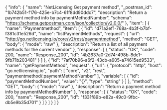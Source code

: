 {
  "info": {
    "name": "NetLicensing Get payment method",
    "_postman_id": "1b742b51-f176-425e-b7c4-61f8dd90ddc7",
    "description": "Return a payment method info by paymentMethodNumber",
    "schema": "https://schema.getpostman.com/json/collection/v2.0.0/"
  },
  "item": [
    {
      "name": "Paymentmethod",
      "item": [
        {
          "id": "d71a2ef1-768a-4b3f-b7bf-f381c31e526d",
          "name": "listPaymentMethods",
          "request": {
            "url": "http://go.netlicensing.io/core/v2/rest/paymentmethod",
            "method": "GET",
            "body": {
              "mode": "raw"
            },
            "description": "Return a list of all payment methods for the current vendor"
          },
          "response": [
            {
              "status": "OK",
              "code": 200,
              "name": "Response_200",
              "id": "4b2637a0-2d74-498b-8de1-9fb71b203481"
            }
          ]
        },
        {
          "id": "7af70b96-a6f2-43cb-a605-a74615ed9533",
          "name": "getPaymentMethod",
          "request": {
            "url": {
              "protocol": "http",
              "host": "go.netlicensing.io",
              "path": [
                "core",
                "v2",
                "rest",
                "paymentmethod/:paymentMethodNumber"
              ],
              "variable": [
                {
                  "id": "paymentMethodNumber",
                  "value": "{}",
                  "type": "string"
                }
              ]
            },
            "method": "GET",
            "body": {
              "mode": "raw"
            },
            "description": "Return a payment method info by paymentMethodNumber"
          },
          "response": [
            {
              "status": "OK",
              "code": 200,
              "name": "Response_200",
              "id": "f331f89b-e82a-49c0-9fbc-db5e9b35d701"
            }
          ]
        }
      ]
    }
  ]
}
